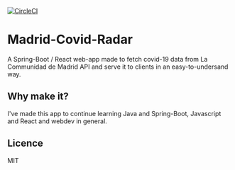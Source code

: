 [![CircleCI](https://circleci.com/gh/chrishilborne/Madrid-Covid-Radar.svg?style=svg&circle-token=aae2a4a81be1bdb92791eecfc38eb8eb31fada55)](<LINK>)

# Madrid-Covid-Radar

A Spring-Boot / React web-app made to fetch covid-19 data from La Communidad de Madrid API and serve it to clients in an  easy-to-undersand way.

## Why make it?

I've made this app to continue learning Java and Spring-Boot, Javascript and React and webdev in general.

## Licence
MIT
